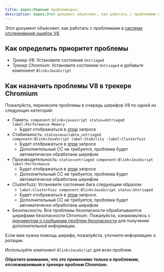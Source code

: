 ```yaml
---
title: &apos;Решение проблем&apos;
description: &apos;Этот документ объясняет, как работать с проблемами в системе отслеживания ошибок V8.&apos;
---
```

Этот документ объясняет, как работать с проблемами в [системе отслеживания ошибок V8](/bugs).

## Как определить приоритет проблемы

- *Трекер V8*: Установите состояние `Untriaged`
- *Трекер Chromium*: Установите состояние `Untriaged` и добавьте компонент `Blink>JavaScript`

## Как назначить проблемы V8 в трекере Chromium

Пожалуйста, перенесите проблемы в очередь шерифов V8 по одной из следующих категорий:

- Память: `component:blink>javascript status=Untriaged label:Performance-Memory`
    - Будет отображаться в [этом](https://bugs.chromium.org/p/chromium/issues/list?can=2&q=component%3Ablink%3Ejavascript+status%3DUntriaged+label%3APerformance-Memory+&colspec=ID+Pri+M+Stars+ReleaseBlock+Cr+Status+Owner+Summary+OS+Modified&x=m&y=releaseblock&cells=tiles) запросе
- Стабильность: `status=available,untriaged component:Blink>JavaScript label:Stability -label:Clusterfuzz`
    - Будет отображаться в [этом](https://bugs.chromium.org/p/chromium/issues/list?can=2&q=status%3Davailable%2Cuntriaged+component%3ABlink%3EJavaScript+label%3AStability+-label%3AClusterfuzz&colspec=ID+Pri+M+Stars+ReleaseBlock+Component+Status+Owner+Summary+OS+Modified&x=m&y=releaseblock&cells=ids) запросе
    - Дополнительный CC не требуется, проблема будет автоматически обработана шерифом
- Производительность: `status=untriaged component:Blink>JavaScript label:Performance`
    - Будет отображаться в [этом](https://bugs.chromium.org/p/chromium/issues/list?colspec=ID%20Pri%20M%20Stars%20ReleaseBlock%20Cr%20Status%20Owner%20Summary%20OS%20Modified&x=m&y=releaseblock&cells=tiles&q=component%3Ablink%3Ejavascript%20status%3DUntriaged%20label%3APerformance&can=2) запросе
    - Дополнительный CC не требуется, проблема будет автоматически обработана шерифом
- Clusterfuzz: Установите состояние бага следующим образом:
    - `label:ClusterFuzz component:Blink>JavaScript status:Untriaged`
    - Будет отображаться в [этом](https://bugs.chromium.org/p/chromium/issues/list?can=2&q=label%3AClusterFuzz+component%3ABlink%3EJavaScript+status%3AUntriaged&colspec=ID+Pri+M+Stars+ReleaseBlock+Component+Status+Owner+Summary+OS+Modified&x=m&y=releaseblock&cells=ids) запросе.
    - Дополнительный CC не требуется, проблема будет автоматически обработана шерифом
- Безопасность: Все проблемы безопасности обрабатываются шерифами безопасности Chromium. Пожалуйста, ознакомьтесь с [документом о сообщении проблем безопасности](/docs/security-bugs) для получения дополнительной информации.

Если вам нужна помощь шерифа, пожалуйста, уточните информацию о ротации.

Используйте компонент `Blink>JavaScript` для всех проблем.

**Обратите внимание, что это применимо только к проблемам, отслеживаемым в трекере проблем Chromium.**
